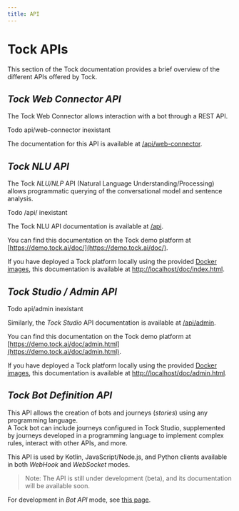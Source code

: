 ```yaml
---
title: API
---
```


# Tock APIs

This section of the Tock documentation provides a brief overview of the different APIs offered by Tock.

## *Tock Web Connector API*

The Tock Web Connector allows interaction with a bot through a REST API.
<!-->Todo api/web-connector inexistant<!-->
The documentation for this API is available at [/api/web-connector](../../api/web-connector.html).

## *Tock NLU API*

The Tock _NLU/NLP_ API (Natural Language Understanding/Processing) allows programmatic querying of the conversational model and sentence analysis.
<!-->Todo /api/ inexistant<!-->
The Tock NLU API documentation is available at [/api](https://doc.tock.ai/tock/api/).

You can find this documentation on the Tock demo platform at [https://demo.tock.ai/doc/](https://demo.tock.ai/doc/).

If you have deployed a Tock platform locally using the provided [Docker images](https://github.com/theopenconversationkit/tock-docker), this documentation is available at [http://localhost/doc/index.html](http://localhost/doc/index.html).

## *Tock Studio / Admin API*
<!-->Todo api/admin inexistant<!-->
Similarly, the _Tock Studio_ API documentation is available at [/api/admin](../../api/admin.html).

You can find this documentation on the Tock demo platform at [https://demo.tock.ai/doc/admin.html](https://demo.tock.ai/doc/admin.html).

If you have deployed a Tock platform locally using the provided [Docker images](https://github.com/theopenconversationkit/tock-docker), this documentation is available at [http://localhost/doc/admin.html](http://localhost/doc/admin.html).

## *Tock Bot Definition API*

This API allows the creation of bots and journeys (_stories_) using any programming language.  
A Tock bot can include journeys configured in Tock Studio, supplemented by journeys developed in a programming language to implement complex rules, interact with other APIs, and more.

This API is used by Kotlin, JavaScript/Node.js, and Python clients available in both _WebHook_ and _WebSocket_ modes.

> Note: The API is still under development (beta), and its documentation will be available soon.

For development in _Bot API_ mode, see [this page](bot-api.md).
